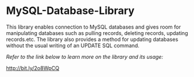 # MySQL-Database-Library

This library enables connection to MySQL databases and gives room for manipulating databases such as pulling records, deleting records, updating records.etc. 
The library also provides a method for updating databases without the usual writing of an UPDATE SQL command.

*Refer to the link below to learn more on the library and its usage:*

http://bit.ly/2o8WpCQ
